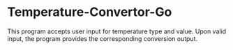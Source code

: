 # Temperature-Convertor-Go
This program accepts user input for temperature type and value. Upon valid input, the program provides the corresponding conversion output.
